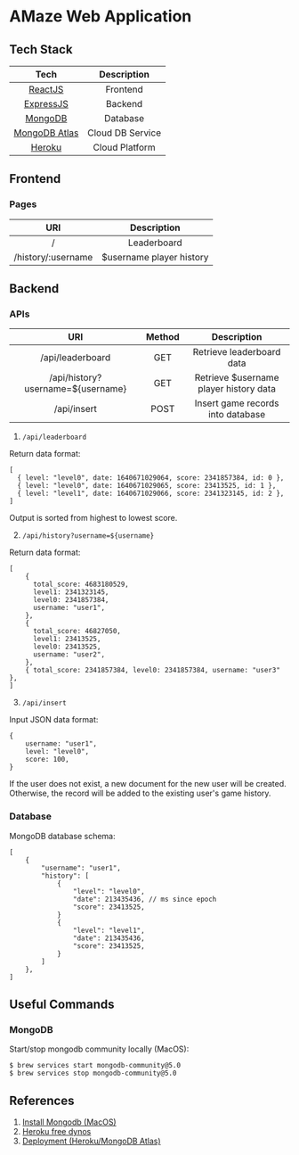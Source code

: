 # AMaze Web Application

## Tech Stack

|                          Tech                           |   Description    |
| :-----------------------------------------------------: | :--------------: |
|             [ReactJS](https://reactjs.org/)             |     Frontend     |
|           [ExpressJS](https://expressjs.com/)           |     Backend      |
|           [MongoDB](https://www.mongodb.com/)           |     Database     |
| [MongoDB Atlas](https://www.mongodb.com/atlas/database) | Cloud DB Service |
|            [Heroku](https://www.heroku.com)             |  Cloud Platform  |

## Frontend

### Pages

|        URI         |       Description        |
| :----------------: | :----------------------: |
|         /          |       Leaderboard        |
| /history/:username | $username player history |

## Backend

### APIs

|                URI                | Method |              Description               |
| :-------------------------------: | :----: | :------------------------------------: |
|         /api/leaderboard          |  GET   |       Retrieve leaderboard data        |
| /api/history?username=${username} |  GET   | Retrieve $username player history data |
|            /api/insert            |  POST  |   Insert game records into database    |

1. `/api/leaderboard`

Return data format:

```
[
  { level: "level0", date: 1640671029064, score: 2341857384, id: 0 },
  { level: "level0", date: 1640671029065, score: 23413525, id: 1 },
  { level: "level1", date: 1640671029066, score: 2341323145, id: 2 },
]
```

Output is sorted from highest to lowest score.

2. `/api/history?username=${username}`

Return data format:

```
[
    {
      total_score: 4683180529,
      level1: 2341323145,
      level0: 2341857384,
      username: "user1",
    },
    {
      total_score: 46827050,
      level1: 23413525,
      level0: 23413525,
      username: "user2",
    },
    { total_score: 2341857384, level0: 2341857384, username: "user3" },
]
```

3. `/api/insert`

Input JSON data format:

```
{
    username: "user1",
    level: "level0",
    score: 100,
}
```

If the user does not exist, a new document for the new user will be created. Otherwise, the record will be added to the existing user's game history.

### Database

MongoDB database schema:

```
[
    {
        "username": "user1",
        "history": [
            {
                "level": "level0",
                "date": 213435436, // ms since epoch
                "score": 23413525,
            }
            {
                "level": "level1",
                "date": 213435436,
                "score": 23413525,
            }
        ]
    },
]
```

## Useful Commands

### MongoDB

Start/stop mongodb community locally (MacOS):

```
$ brew services start mongodb-community@5.0
$ brew services stop mongodb-community@5.0
```

## References

1. [Install Mongodb (MacOS)](https://docs.mongodb.com/manual/tutorial/install-mongodb-on-os-x/)
2. [Heroku free dynos](https://railsautoscale.com/heroku-free-dynos/)
3. [Deployment (Heroku/MongoDB Atlas)](https://www.youtube.com/watch?v=2AIL1c-cJM0)
